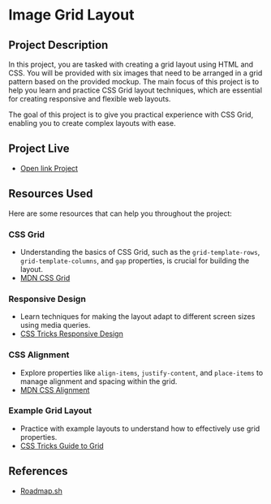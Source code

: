 # Image Grid Layout

## Project Description

In this project, you are tasked with creating a grid layout using HTML and CSS. You will be provided with six images that need to be arranged in a grid pattern based on the provided mockup. The main focus of this project is to help you learn and practice CSS Grid layout techniques, which are essential for creating responsive and flexible web layouts.

The goal of this project is to give you practical experience with CSS Grid, enabling you to create complex layouts with ease.

## Project Live

- [Open link Project]()

## Resources Used

Here are some resources that can help you throughout the project:

### CSS Grid
- Understanding the basics of CSS Grid, such as the `grid-template-rows`, `grid-template-columns`, and `gap` properties, is crucial for building the layout.
- [MDN CSS Grid](https://developer.mozilla.org/en-US/docs/Web/CSS/CSS_Grid_Layout)

### Responsive Design
- Learn techniques for making the layout adapt to different screen sizes using media queries.
- [CSS Tricks Responsive Design](https://css-tricks.com/snippets/css/media-queries-for-standard-devices/)

### CSS Alignment
- Explore properties like `align-items`, `justify-content`, and `place-items` to manage alignment and spacing within the grid.
- [MDN CSS Alignment](https://developer.mozilla.org/en-US/docs/Web/CSS/CSS_Align)

### Example Grid Layout
- Practice with example layouts to understand how to effectively use grid properties.
- [CSS Tricks Guide to Grid](https://css-tricks.com/snippets/css/complete-guide-grid/)

## References

- [Roadmap.sh](https://roadmap.sh/projects/image-grid)